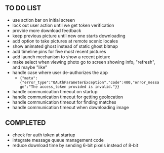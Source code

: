 TO DO LIST
----------
* use action bar on initial screen
* lock out user action until we get token verification
* provide more download feedback
* keep previous picture until new one starts downloading
* add option to take pictures at remote scenic locales
* show animated ghost instead of static ghost bitmap
* add timeline pins for five most recent pictures
* add launch mechanism to show a recent picture
* make select when viewing photo go to screen showing info, "refresh", and maybe "like"
* handle case where user de-authorizes the app
  * ```{"meta":{"error_type":"OAuthParameterException","code":400,"error_message":"The access_token provided is invalid."}}```
* handle communication timeout on startup
* handle communication timeout for getting geolocation
* handle communication timeout for finding matches
* handle communication timeout when downloading image

COMPLETED
---------
* check for auth token at startup
* integrate message queue management code
* reduce download time by sending 6-bit pixels instead of 8-bit


